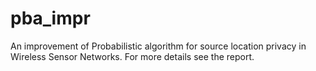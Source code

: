 # pba_impr
An improvement of Probabilistic algorithm for source location privacy in Wireless Sensor Networks. For more details see the report.
